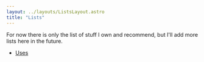 ```yaml
---
layout: ../layouts/ListsLayout.astro
title: "Lists"
---
```


For now there is only the list of stuff I own and recommend, but I'll add more lists here in the future.

- [Uses](/lists/uses)
